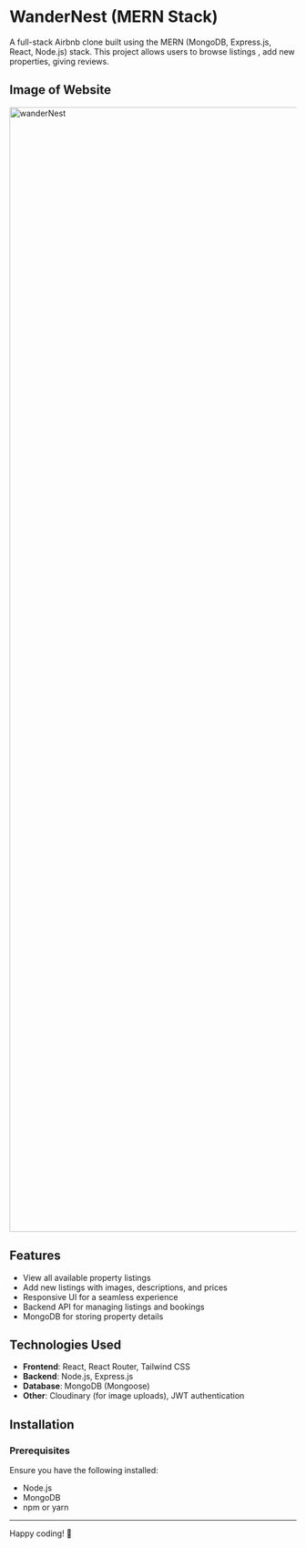 # WanderNest (MERN Stack)

A full-stack Airbnb clone built using the MERN (MongoDB, Express.js, React, Node.js) stack. This project allows users to browse listings , 
add new properties, giving reviews.

## Image of Website
<img width="1975" alt="wanderNest" src="https://github.com/user-attachments/assets/973ff6bb-f5af-49bb-9be7-48ad8d2a7356" />

## Features
- View all available property listings
- Add new listings with images, descriptions, and prices
- Responsive UI for a seamless experience
- Backend API for managing listings and bookings
- MongoDB for storing property details

## Technologies Used
- **Frontend**: React, React Router, Tailwind CSS
- **Backend**: Node.js, Express.js
- **Database**: MongoDB (Mongoose)
- **Other**: Cloudinary (for image uploads), JWT authentication

## Installation
### Prerequisites
Ensure you have the following installed:
- Node.js
- MongoDB
- npm or yarn


---
Happy coding! 🚀
